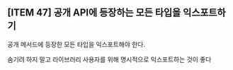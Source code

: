 ## [ITEM 47] 공개 API에 등장하는 모든 타입을 익스포트하기

공개 메서드에 등장한 모든 타입을 익스포트해야 한다.

숨기려 하지 말고 라이브러리 사용자를 위해 명시적으로 익스포트하는 것이 좋다
